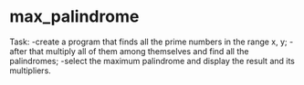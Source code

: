 # max_palindrome
Task:
-create a program that finds all the prime numbers in the range x, y;
-after that multiply all of them among themselves and find all the palindromes;
-select the maximum palindrome and display the result and its multipliers.
